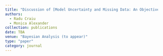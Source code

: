 ```yaml
---
title: "Discussion of [Model Uncertainty and Missing Data: An Objective Bayesian Perspective](https://projecteuclid.org/journals/bayesian-analysis/advance-publication/Model-Uncertainty-and-Missing-Data-An-Objective-Bayesian-Perspective/10.1214/25-BA1531.full)"
authors:
  - Radu Craiu
  - Monica Alexander
collection: publications
date: TBA
venue: "Bayesian Analysis (to appear)"
type: "paper"
category: journal
---
```


